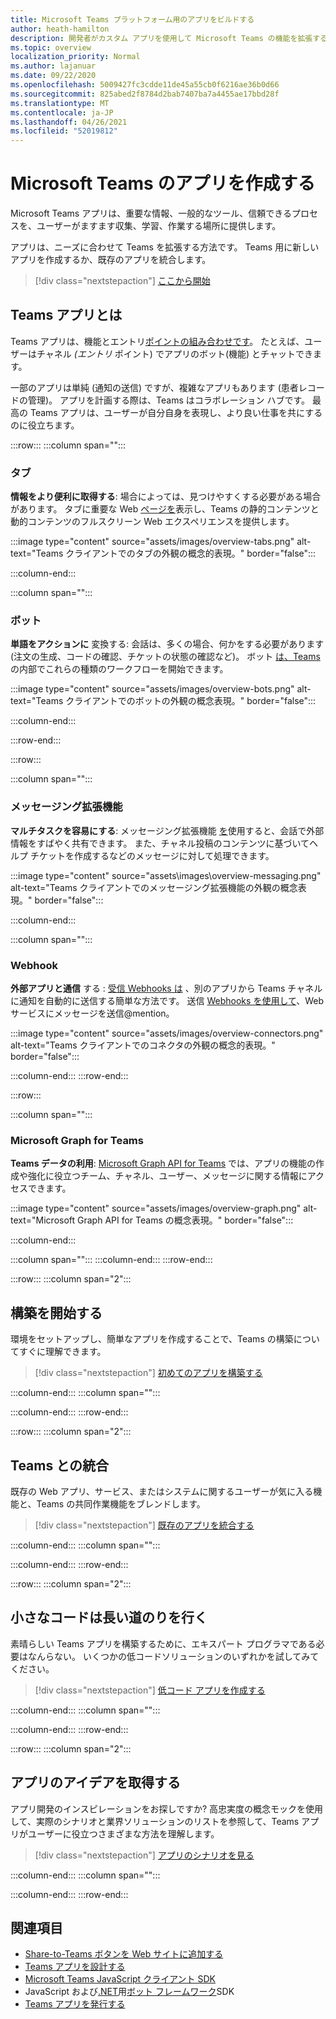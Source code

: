 ```yaml
---
title: Microsoft Teams プラットフォーム用のアプリをビルドする
author: heath-hamilton
description: 開発者がカスタム アプリを使用して Microsoft Teams の機能を拡張する方法の概要を確認します。
ms.topic: overview
localization_priority: Normal
ms.author: lajanuar
ms.date: 09/22/2020
ms.openlocfilehash: 5009427fc3cdde11de45a55cb0f6216ae36b0d66
ms.sourcegitcommit: 825abed2f8784d2bab7407ba7a4455ae17bbd28f
ms.translationtype: MT
ms.contentlocale: ja-JP
ms.lasthandoff: 04/26/2021
ms.locfileid: "52019812"
---
```

# <a name="build-apps-for-microsoft-teams"></a>Microsoft Teams のアプリを作成する

Microsoft Teams アプリは、重要な情報、一般的なツール、信頼できるプロセスを、ユーザーがますます収集、学習、作業する場所に提供します。

アプリは、ニーズに合わせて Teams を拡張する方法です。 Teams 用に新しいアプリを作成するか、既存のアプリを統合します。

> [!div class="nextstepaction"]
> [ここから開始](build-your-first-app/build-first-app-overview.md)

## <a name="what-are-teams-apps"></a>Teams アプリとは

Teams アプリは、機能とエントリ[ポイントの組み](concepts/capabilities-overview.md)[合わせです](concepts/extensibility-points.md)。 たとえば、ユーザーはチャネル *(エントリ* ポイント) でアプリのボット(機能) とチャットできます。

一部のアプリは単純 (通知の送信) ですが、複雑なアプリもあります (患者レコードの管理)。 アプリを計画する際は、Teams はコラボレーション ハブです。 最高の Teams アプリは、ユーザーが自分自身を表現し、より良い仕事を共にするのに役立ちます。

:::row:::
   :::column span="":::

### <a name="tabs"></a>タブ

**情報をより便利に取得する**: 場合によっては、見つけやすくする必要がある場合があります。 タブに重要な Web [ページを](tabs/what-are-tabs.md)表示し、Teams の静的コンテンツと動的コンテンツのフルスクリーン Web エクスペリエンスを提供します。

:::image type="content" source="assets/images/overview-tabs.png" alt-text="Teams クライアントでのタブの外観の概念的表現。" border="false":::

   :::column-end:::

   :::column span="":::

### <a name="bots"></a>ボット

**単語をアクションに** 変換する: 会話は、多くの場合、何かをする必要があります (注文の生成、コードの確認、チケットの状態の確認など)。 ボット [は、Teams](bots/what-are-bots.md) の内部でこれらの種類のワークフローを開始できます。

:::image type="content" source="assets/images/overview-bots.png" alt-text="Teams クライアントでのボットの外観の概念表現。" border="false":::

   :::column-end:::

:::row-end:::

:::row:::

   :::column span="":::

### <a name="messaging-extensions"></a>メッセージング拡張機能

**マルチタスクを容易にする**: メッセージング拡張機能 [を](messaging-extensions/what-are-messaging-extensions.md)使用すると、会話で外部情報をすばやく共有できます。 また、チャネル投稿のコンテンツに基づいてヘルプ チケットを作成するなどのメッセージに対して処理できます。

:::image type="content" source="assets\images\overview-messaging.png" alt-text="Teams クライアントでのメッセージング拡張機能の外観の概念表現。" border="false":::

   :::column-end:::

   :::column span="":::

### <a name="webhooks"></a>Webhook

**外部アプリと通信** する : [受信 Webhooks は](webhooks-and-connectors/what-are-webhooks-and-connectors.md#incoming-webhooks) 、別のアプリから Teams チャネルに通知を自動的に送信する簡単な方法です。 送信 [Webhooks を使用して](webhooks-and-connectors/what-are-webhooks-and-connectors.md#outgoing-webhooks)、Web サービスにメッセージを送信@mention。

:::image type="content" source="assets/images/overview-connectors.png" alt-text="Teams クライアントでのコネクタの外観の概念的表現。" border="false":::

   :::column-end:::
:::row-end:::

:::row:::

   :::column span="":::

### <a name="microsoft-graph-for-teams"></a>Microsoft Graph for Teams

**Teams データの利用**: [Microsoft Graph API for Teams](https://docs.microsoft.com/graph/teams-concept-overview) では、アプリの機能の作成や強化に役立つチーム、チャネル、ユーザー、メッセージに関する情報にアクセスできます。

:::image type="content" source="assets/images/overview-graph.png" alt-text="Microsoft Graph API for Teams の概念表現。" border="false":::

   :::column-end:::

   :::column span="":::
   :::column-end:::
:::row-end:::

:::row:::
   :::column span="2":::

## <a name="start-building"></a>構築を開始する

環境をセットアップし、簡単なアプリを作成することで、Teams の構築についてすぐに理解できます。

> [!div class="nextstepaction"]
> [初めてのアプリを構築する](build-your-first-app/build-first-app-overview.md)

   :::column-end:::
   :::column span="":::

   :::column-end:::
:::row-end:::

:::row:::
   :::column span="2":::

## <a name="integrate-with-teams"></a>Teams との統合

既存の Web アプリ、サービス、またはシステムに関するユーザーが気に入る機能と、Teams の共同作業機能をブレンドします。

> [!div class="nextstepaction"]
> [既存のアプリを統合する](samples/integrating-web-apps.md)

   :::column-end:::
   :::column span="":::

   :::column-end:::
:::row-end:::

:::row:::
   :::column span="2":::

## <a name="a-little-code-goes-a-long-way"></a>小さなコードは長い道のりを行く

素晴らしい Teams アプリを構築するために、エキスパート プログラマである必要はなんらない。 いくつかの低コードソリューションのいずれかを試してみてください。

> [!div class="nextstepaction"]
> [低コード アプリを作成する](samples/teams-low-code-solutions.md)

   :::column-end:::
   :::column span="":::

   :::column-end:::
:::row-end:::

:::row:::
   :::column span="2":::

## <a name="get-ideas-for-your-app"></a>アプリのアイデアを取得する

アプリ開発のインスピレーションをお探しですか? 高忠実度の概念モックを使用して、実際のシナリオと業界ソリューションのリストを参照して、Teams アプリがユーザーに役立つさまざまな方法を理解します。

> [!div class="nextstepaction"]
> [アプリのシナリオを見る](https://adoption.microsoft.com/extensibility-look-book/scenarios/)

   :::column-end:::
   :::column span="":::

   :::column-end:::
:::row-end:::

## <a name="see-also"></a>関連項目

* [Share-to-Teams ボタンを Web サイトに追加する](concepts/build-and-test/share-to-teams.md)
* [Teams アプリを設計する](concepts/design/design-teams-app-overview.md)
* [Microsoft Teams JavaScript クライアント SDK](https://docs.microsoft.com/javascript/api/@microsoft/teams-js/?view=msteams-client-js-latest&preserve-view=true)
* JavaScript および[.NET](https://github.com/Microsoft/botbuilder-dotnet/)用[ボット フレームワーク](https://github.com/Microsoft/botbuilder-js)SDK
* [Teams アプリを発行する](concepts/deploy-and-publish/overview.md)
